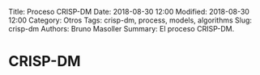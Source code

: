 Title: Proceso CRISP-DM
Date: 2018-08-30 12:00
Modified: 2018-08-30 12:00
Category: Otros
Tags: crisp-dm, process, models, algorithms
Slug: crisp-dm
Authors: Bruno Masoller
Summary: El proceso CRISP-DM.

# CRISP-DM